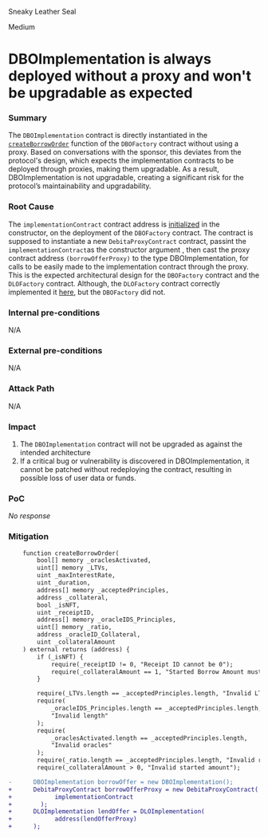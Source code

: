 Sneaky Leather Seal

Medium

# DBOImplementation is always deployed without a proxy and won't be upgradable as expected

### Summary

The `DBOImplementation` contract is directly instantiated in the [`createBorrowOrder`](https://github.com/sherlock-audit/2024-11-debita-finance-v3/blob/1465ba6884c4cc44f7fc28e51f792db346ab1e33/Debita-V3-Contracts/contracts/DebitaBorrowOffer-Factory.sol#L106) function of the `DBOFactory` contract without using a proxy. Based on conversations with the sponsor, this deviates from the protocol's design, which expects the implementation contracts to be deployed through proxies, making them upgradable. As a result, DBOImplementation is not upgradable, creating a significant risk for the protocol’s maintainability and upgradability. 

### Root Cause

The `implementationContract` contract address is [initialized](https://github.com/sherlock-audit/2024-11-debita-finance-v3/blob/1465ba6884c4cc44f7fc28e51f792db346ab1e33/Debita-V3-Contracts/contracts/DebitaBorrowOffer-Factory.sol#L53) in the constructor, on the deployment of the `DBOFactory` contract. 
The contract is supposed to instantiate a new `DebitaProxyContract` contract, passint the `implementationContract`as the constructor argument , then cast the proxy contract address `(borrowOfferProxy)` to the type DBOImplementation, for calls to be easily made to the implementation contract through the proxy.
This is the expected architectural design for the `DBOFactory` contract and the `DLOFactory` contract. Although, the `DLOFactory` contract correctly implemented it [here](https://github.com/sherlock-audit/2024-11-debita-finance-v3/blob/1465ba6884c4cc44f7fc28e51f792db346ab1e33/Debita-V3-Contracts/contracts/DebitaLendOfferFactory.sol#L151), but the `DBOFactory` did not.

### Internal pre-conditions

N/A

### External pre-conditions

N/A

### Attack Path

N/A

### Impact

1. The `DBOImplementation` contract will not be upgraded as against the intended architecture
2. If a critical bug or vulnerability is discovered in DBOImplementation, it cannot be patched without redeploying the contract, resulting in possible loss of user data or funds.

### PoC

_No response_

### Mitigation

```diff
    function createBorrowOrder(
        bool[] memory _oraclesActivated,
        uint[] memory _LTVs,
        uint _maxInterestRate,
        uint _duration,
        address[] memory _acceptedPrinciples,
        address _collateral,
        bool _isNFT,
        uint _receiptID,
        address[] memory _oracleIDS_Principles,
        uint[] memory _ratio,
        address _oracleID_Collateral,
        uint _collateralAmount
    ) external returns (address) {
        if (_isNFT) {
            require(_receiptID != 0, "Receipt ID cannot be 0");
            require(_collateralAmount == 1, "Started Borrow Amount must be 1");
        }

        require(_LTVs.length == _acceptedPrinciples.length, "Invalid LTVs");
        require(
            _oracleIDS_Principles.length == _acceptedPrinciples.length,
            "Invalid length"
        );
        require(
            _oraclesActivated.length == _acceptedPrinciples.length,
            "Invalid oracles"
        );
        require(_ratio.length == _acceptedPrinciples.length, "Invalid ratio");
        require(_collateralAmount > 0, "Invalid started amount");

-      DBOImplementation borrowOffer = new DBOImplementation();
+      DebitaProxyContract borrowOfferProxy = new DebitaProxyContract(
+            implementationContract
+        );
+      DLOImplementation lendOffer = DLOImplementation(
+            address(lendOfferProxy)
+      );
```